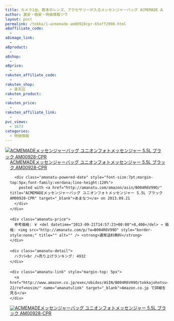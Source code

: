```yaml
---
title: カメラ1台、数本のレンズ、アクセサリーが入るメッセンジャーバッグ ACMEMADE AM00928-CPR 65％OFF特価2900円台！送料無料！
author: 激安・格安・特価情報ツウ
layout: post
permalink: /tokka/1-acmemade-am00928cpr-65off2900.html
a8affiliate_code:
  - 
a8image_link:
  - 
a8product:
  - 
a8shop:
  - 
a8price:
  - 
rakuten_affiliate_code:
  - 
rakuten_shop:
  - 楽天店
rakuten_product:
  - 
rakuten_price:
  - 
rakuten_affiliate_link:
  - 
pvc_views:
  - 1673
categories:
  - 特価情報
---
```

<div class="amanatu-box" style="margin-bottom:0px;">
  <div class="amanatu-image" style="float:left;">
    <a href="http://www.amazon.co.jp/exec/obidos/ASIN/B004R6V99O/tokkajohotsu-22/ref=nosim/" name="amanatulink" target="_blank"><img src="http://i0.wp.com/ecx.images-amazon.com/images/I/41ift3ZNY5L._SL160_.jpg?w=546" alt="ACMEMADEメッセンジャーバッグ ユニオンフォトメッセンジャー 5.5L ブラック AM00928-CPR" style="border: none;" data-recalc-dims="1" /></a>
  </div>
  
  <div class="amanatu-info" style="float:left;margin-left:15px;line-height:120%">
    <div class="amanatu-name" style="margin-bottom:10px;line-height:120%">
      <a href="http://www.amazon.co.jp/exec/obidos/ASIN/B004R6V99O/tokkajohotsu-22/ref=nosim/" name="amanatulink" target="_blank">ACMEMADEメッセンジャーバッグ ユニオンフォトメッセンジャー 5.5L ブラック AM00928-CPR</a> 
      
      <div class="amanatu-powered-date" style="font-size:7pt;margin-top:5px;font-family:verdana;line-height:120%">
        posted with <a href="http://amanatu.com/amazon/asin/B004R6V99O/" title="ACMEMADEメッセンジャーバッグ ユニオンフォトメッセンジャー 5.5L ブラック AM00928-CPR" target="_blank">あまなつ</a> on 2013.09.21
      </div>
    </div>
    
    <div class="amanatu-price">
      参考価格: ￥ <del datetime="2013-09-21T14:57:23+00:00">8,400</del> → 価格: <img src="http://amanatu.com/p/?a=B004R6V99O" style="border-style:none;" title="" alt="" /> <strong>通常送料無料</strong>
    </div>
    
    <div class="amanatu-detail">
      ハクバ<br />売り上げランキング: 4932
    </div>
    
    <div class="amanatu-link" style="margin-top: 5px">
      <a href="http://www.amazon.co.jp/exec/obidos/ASIN/B004R6V99O/tokkajohotsu-22/ref=nosim/" name="amanatulink" target="_blank">Amazon.co.jp で詳細を見る</a>
    </div>
  </div>
  
  <div class="amanatu-footer" style="clear: left">
  </div>
  
  <div class="amanatu-imageset">
    <div class="amanatu-image" style="float:left;">
      <a href="http://www.amazon.co.jp/exec/obidos/ASIN/B004R6V99O/tokkajohotsu-22/ref=nosim/" name="amanatulink" target="_blank"><img src="http://i2.wp.com/ecx.images-amazon.com/images/I/41m9%2BkCsq9L._AA160_.jpg?w=546" alt="ACMEMADEメッセンジャーバッグ ユニオンフォトメッセンジャー 5.5L ブラック AM00928-CPR" style="border: none;" data-recalc-dims="1" /></a>
    </div>
    
    <div class="amanatu-image" style="float:left;">
      <a href="http://www.amazon.co.jp/exec/obidos/ASIN/B004R6V99O/tokkajohotsu-22/ref=nosim/" name="amanatulink" target="_blank"><img src="http://i0.wp.com/ecx.images-amazon.com/images/I/41zFciPT8jL._AA160_.jpg?w=546" alt="ACMEMADEメッセンジャーバッグ ユニオンフォトメッセンジャー 5.5L ブラック AM00928-CPR" style="border: none;" data-recalc-dims="1" /></a>
    </div>
    
    <div class="amanatu-image" style="float:left;">
      <a href="http://www.amazon.co.jp/exec/obidos/ASIN/B004R6V99O/tokkajohotsu-22/ref=nosim/" name="amanatulink" target="_blank"><img src="http://i2.wp.com/ecx.images-amazon.com/images/I/41wys3hyftL._AA160_.jpg?w=546" alt="ACMEMADEメッセンジャーバッグ ユニオンフォトメッセンジャー 5.5L ブラック AM00928-CPR" style="border: none;" data-recalc-dims="1" /></a>
    </div>
    
    <div class="amanatu-image" style="float:left;">
      <a href="http://www.amazon.co.jp/exec/obidos/ASIN/B004R6V99O/tokkajohotsu-22/ref=nosim/" name="amanatulink" target="_blank"><img src="http://i1.wp.com/ecx.images-amazon.com/images/I/41Fwu2iTOfL._AA160_.jpg?w=546" alt="ACMEMADEメッセンジャーバッグ ユニオンフォトメッセンジャー 5.5L ブラック AM00928-CPR" style="border: none;" data-recalc-dims="1" /></a>
    </div>
    
    <div class="amanatu-image" style="float:left;">
      <a href="http://www.amazon.co.jp/exec/obidos/ASIN/B004R6V99O/tokkajohotsu-22/ref=nosim/" name="amanatulink" target="_blank"><img src="http://i2.wp.com/ecx.images-amazon.com/images/I/41M9Jx6X49L._AA160_.jpg?w=546" alt="ACMEMADEメッセンジャーバッグ ユニオンフォトメッセンジャー 5.5L ブラック AM00928-CPR" style="border: none;" data-recalc-dims="1" /></a>
    </div>
    
    <div class="amanatu-image" style="float:left;">
      <a href="http://www.amazon.co.jp/exec/obidos/ASIN/B004R6V99O/tokkajohotsu-22/ref=nosim/" name="amanatulink" target="_blank"><img src="http://i0.wp.com/ecx.images-amazon.com/images/I/415%2Bnw18ynL._AA160_.jpg?w=546" alt="ACMEMADEメッセンジャーバッグ ユニオンフォトメッセンジャー 5.5L ブラック AM00928-CPR" style="border: none;" data-recalc-dims="1" /></a>
    </div>
    
    <div class="amanatu-footer" style="clear: left">
    </div>
  </div>
</div>